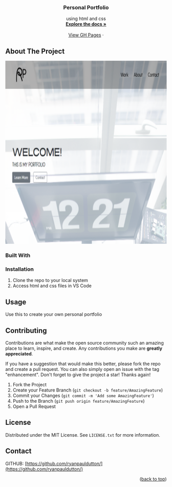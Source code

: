 <!-- PROJECT -->
<br />
<div align="center">
  

<h3 align="center">Personal Portfolio</h3>

  <p align="center">
    using html and css
    <br />
    <a href="https://github.com/ryanpauldutton/challenge3"><strong>Explore the docs »</strong></a>
    <br />
    <br />
    <a href="https://ryanpauldutton.github.io/challenge3/">View GH Pages</a>
    ·

  </p>
</div>


<!-- ABOUT THE PROJECT -->
## About The Project
 <img src="./images/image 2.png" alt="Logo" width="900" height="570">






### Built With






### Installation

1. Clone the repo to your local system
2. Access html and css files in VS Code



<!-- USAGE EXAMPLES -->
## Usage

Use this to create your own personal portfolio




<!-- CONTRIBUTING -->
## Contributing

Contributions are what make the open source community such an amazing place to learn, inspire, and create. Any contributions you make are **greatly appreciated**.

If you have a suggestion that would make this better, please fork the repo and create a pull request. You can also simply open an issue with the tag "enhancement".
Don't forget to give the project a star! Thanks again!

1. Fork the Project
2. Create your Feature Branch (`git checkout -b feature/AmazingFeature`)
3. Commit your Changes (`git commit -m 'Add some AmazingFeature'`)
4. Push to the Branch (`git push origin feature/AmazingFeature`)
5. Open a Pull Request


<!-- LICENSE -->
## License

Distributed under the MIT License. See `LICENSE.txt` for more information.

<!-- CONTACT -->
## Contact

GITHUB: [https://github.com/ryanpauldutton/](https://github.com/ryanpauldutton/)

<p align="right">(<a href="#readme-top">back to top</a>)</p>